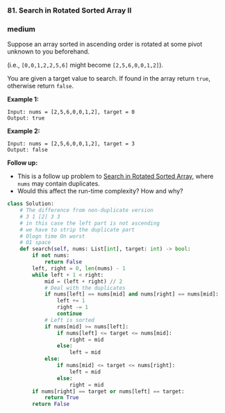 ### 81. Search in Rotated Sorted Array II

### medium

Suppose an array sorted in ascending order is rotated at some pivot unknown to you beforehand.

(i.e., `[0,0,1,2,2,5,6]` might become `[2,5,6,0,0,1,2]`).

You are given a target value to search. If found in the array return `true`, otherwise return `false`.

**Example 1:**

```
Input: nums = [2,5,6,0,0,1,2], target = 0
Output: true
```

**Example 2:**

```
Input: nums = [2,5,6,0,0,1,2], target = 3
Output: false
```

**Follow up:**

- This is a follow up problem to [Search in Rotated Sorted Array](https://leetcode.com/problems/search-in-rotated-sorted-array/description/), where `nums` may contain duplicates.
- Would this affect the run-time complexity? How and why?

```python
class Solution:
    # The difference from non-duplicate version
    # 3 1 [2] 3 3
    # in this case the left part is not ascending
    # we have to strip the duplicate part
    # Ologn time On worst
    # O1 space
    def search(self, nums: List[int], target: int) -> bool:
        if not nums:
            return False
        left, right = 0, len(nums) - 1
        while left + 1 < right:
            mid = (left + right) // 2
            # Deal with the duplicates
            if nums[left] == nums[mid] and nums[right] == nums[mid]:
                left += 1
                right -= 1
                continue
            # Left is sorted
            if nums[mid] >= nums[left]:
                if nums[left] <= target <= nums[mid]:
                    right = mid
                else:
                    left = mid
            else:
                if nums[mid] <= target <= nums[right]:
                    left = mid
                else:
                    right = mid
        if nums[right] == target or nums[left] == target:
            return True
        return False
```

